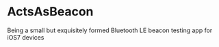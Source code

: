 ActsAsBeacon
============

Being a small but exquisitely formed Bluetooth LE beacon testing app for iOS7 devices
